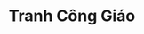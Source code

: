 ---
layout: "category-page"
title: "Tranh Công Giáo"
description: "Tải miễn phí file đồ hoạ vector Tranh Công Giáo png jpg pdf ai crd..."
permalink: "/category/tranh-cong-giao/"
image: "/assets/images/affiliates.jpg"
color: "#121826"
---